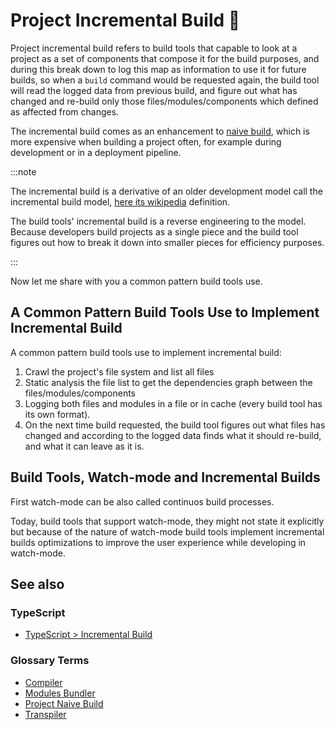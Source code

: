 # Project Incremental Build 🧩

Project incremental build refers to build tools that capable to look at a project as a set of components that compose it for the build purposes, and during this break down to log this map as information to use it for future builds, so when a `build` command would be requested again, the build tool will read the logged data from previous build, and figure out what has changed and re-build only those files/modules/components which defined as affected from changes.

The incremental build comes as an enhancement to [naive build](./project-incremental-build.md), which is more expensive when building a project often, for example during development or in a deployment pipeline.

:::note

The incremental build is a derivative of an older development model call the incremental build model, [here its wikipedia](https://en.wikipedia.org/wiki/Incremental_build_model) definition.

The build tools' incremental build is a reverse engineering to the model.
Because developers build projects as a single piece and the build tool figures out how to break it down into smaller pieces for efficiency purposes.

:::

Now let me share with you a common pattern build tools use.

## A Common Pattern Build Tools Use to Implement Incremental Build

A common pattern build tools use to implement incremental build:

1. Crawl the project's file system and list all files
1. Static analysis the file list to get the dependencies graph between the files/modules/components
1. Logging both files and modules in a file or in cache (every build tool has its own format).
1. On the next time build requested, the build tool figures out what files has changed and according to the logged data finds what it should re-build, and what it can leave as it is.

## Build Tools, Watch-mode and Incremental Builds

First watch-mode can be also called continuos build processes.

Today, build tools that support watch-mode, they might not state it explicitly but because of the nature of watch-mode build tools implement incremental builds optimizations to improve the user experience while developing in watch-mode.

## See also

### TypeScript

- [TypeScript > Incremental Build](../typescript/optimizations/incremental-builds.md)

### Glossary Terms

- [Compiler](./compiler.md)
- [Modules Bundler](./modules/modules-bundler.md)
- [Project Naive Build](./project-naive-build.md)
- [Transpiler](./transpiler.md)
